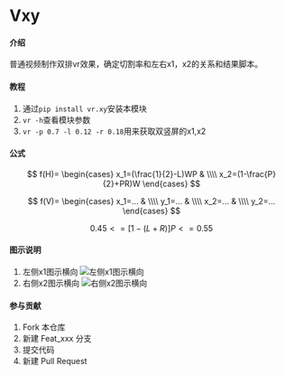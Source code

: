 # Vxy

#### 介绍
普通视频制作双排vr效果，确定切割率和左右x1，x2的关系和结果脚本。


#### 教程

1.  通过`pip install vr.xy`安装本模块
2.  `vr -h`查看模块参数
3.  `vr -p 0.7 -l 0.12 -r 0.18`用来获取双竖屏的x1,x2

#### 公式
$$
f(H)=
\begin{cases}
x_1=(\frac{1}{2}-L)WP & \\\\        
x_2=(1-\frac{P}{2}+PR)W
\end{cases}
$$

$$
f(V)=
\begin{cases}
x_1=... & \\\\        
y_1=... & \\\\        
x_2=... & \\\\        
y_2=...
\end{cases}
$$

$$
0.45 <= [1-(L+R)]P <= 0.55
$$

#### 图示说明

1.  左侧x1图示横向
![左侧x1图示横向](image/Imagevv.jpg)
2.  右侧x2图示横向
![右侧x2图示横向](image/Imagevv2.jpg)    

#### 参与贡献

1.  Fork 本仓库
2.  新建 Feat_xxx 分支
3.  提交代码
4.  新建 Pull Request

